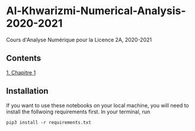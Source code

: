 # Al-Khwarizmi-Numerical-Analysis-2020-2021

Cours d'Analyse Numérique pour la Licence 2A, 2020-2021

## Contents

[1. Chapitre 1](https://nbviewer.jupyter.org/github/UM6P/Al-Khwarizmi-Numerical-Analysis-2020-2021/blob/master/notebooks/chapter_01.ipynb)

## Installation 

If you want to use these notebooks on your local machine, you will need to install the follwoing requirements first. In your terminal, run

```shell
pip3 install -r requirements.txt 
```
